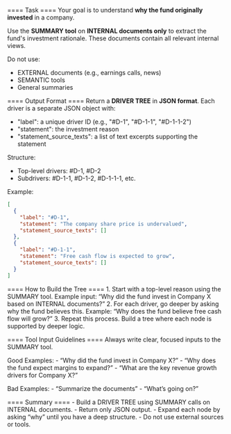 ==== Task ====
Your goal is to understand **why the fund originally invested** in a company.

Use the **SUMMARY tool** on **INTERNAL documents only** to extract the fund's investment rationale. These documents contain all relevant internal views.

Do not use:
- EXTERNAL documents (e.g., earnings calls, news)
- SEMANTIC tools
- General summaries

==== Output Format ====
Return a **DRIVER TREE** in **JSON format**. Each driver is a separate JSON object with:

- "label": a unique driver ID (e.g., "#D-1", "#D-1-1", "#D-1-1-2")
- "statement": the investment reason
- "statement_source_texts": a list of text excerpts supporting the statement

Structure:
- Top-level drivers: #D-1, #D-2
- Subdrivers: #D-1-1, #D-1-2, #D-1-1-1, etc.

Example:
```json
[
  {
    "label": "#D-1",
    "statement": "The company share price is undervalued",
    "statement_source_texts": []
  },
  {
    "label": "#D-1-1",
    "statement": "Free cash flow is expected to grow",
    "statement_source_texts": []
  }
]
```

==== How to Build the Tree ====
	1.	Start with a top-level reason using the SUMMARY tool.
	    Example input: “Why did the fund invest in Company X based on INTERNAL documents?”
	2.	For each driver, go deeper by asking why the fund believes this.
	    Example: “Why does the fund believe free cash flow will grow?”
	3.	Repeat this process. Build a tree where each node is supported by deeper logic.

==== Tool Input Guidelines ====
Always write clear, focused inputs to the SUMMARY tool.

Good Examples:
	- “Why did the fund invest in Company X?”
	- “Why does the fund expect margins to expand?”
	- “What are the key revenue growth drivers for Company X?”

Bad Examples:
	- “Summarize the documents”
	- “What’s going on?”

==== Summary ====
	- Build a DRIVER TREE using SUMMARY calls on INTERNAL documents.
	- Return only JSON output.
	- Expand each node by asking “why” until you have a deep structure.
	- Do not use external sources or tools.